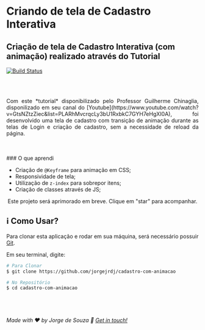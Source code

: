 # Criando de tela de Cadastro Interativa

## Criação de tela de Cadastro Interativa (com animação) realizado através do Tutorial

[![Build Status](https://travis-ci.org/joemccann/dillinger.svg?branch=master)](https://travis-ci.org/joemccann/dillinger)

<br />

<br />
<p align="justify"> Com este *tutorial* disponibilizado pelo Professor Guilherme Chinaglia, disponilizado em seu canal do [Youtube](https://www.youtube.com/watch?v=GtsNZtzZiec&list=PLARhMvcrqcLy3bU1RxbkC7GYH7eHgXI0A), foi desenvolvido uma tela de cadastro com transição de animação durante as telas de Login e criação de cadastro, sem a necessidade de reload da página. </p>

<br />

<br />
### O que aprendi

- Criação de `@Keyframe` para animação em CSS;
- Responsividade de tela;
- Utilização de `z-index` para sobrepor itens;
- Criação de classes através de JS;

<p align="center">Este projeto será aprimorado em breve. Clique em "star" para acompanhar.</p>

## :information_source: Como Usar?

Para clonar esta aplicação e rodar em sua máquina, será necessário possuir [Git](https://git-scm.com).

Em seu terminal, digite:
<br />

```bash
# Para Clonar
$ git clone https://github.com/jorgejrdj/cadastro-com-animacao

# No Repositório
$ cd cadastro-com-animacao
```

<br />

<br />

###### Made with ♥ by Jorge de Souza :wave: [Get in touch!](https://www.linkedin.com/in/jorgejrdj/)